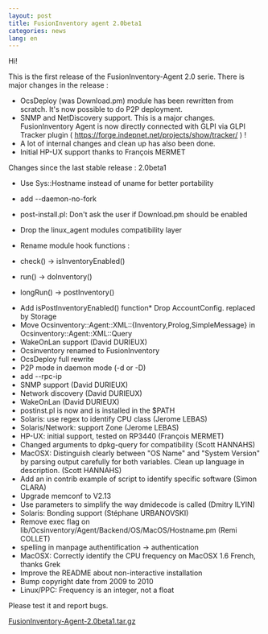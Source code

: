 ```yaml
---
layout: post
title: FusionInventory agent 2.0beta1
categories: news
lang: en
---
```


Hi!

This is the first release of the FusionInventory-Agent 2.0 serie. There is major changes in the release :

*  OcsDeploy (was Download.pm) module has been rewritten from scratch. It's now possible to do P2P deployment.
* SNMP and NetDiscovery support. This is a major changes. FusionInventory Agent is now directly connected with GLPI via GLPI Tracker plugin ( <a rel="nofollow" href="https://forge.indepnet.net/projects/show/tracker/">https://forge.indepnet.net/projects/show/tracker/</a> ) !
* A lot of internal changes and clean up has also been done.
* Initial HP-UX support thanks to François MERMET



Changes since the last stable release : 2.0beta1

*  Use Sys::Hostname instead of uname for better portability
* add --daemon-no-fork
* post-install.pl: Don't ask the user if Download.pm should be enabled
* Drop the linux_agent modules compatibility layer
* Rename module hook functions :

* check()    → isInventoryEnabled()
* run()      → doInventory()
* longRun()  → postInventory()



</li>



* Add isPostInventoryEnabled() function* Drop AccountConfig. replaced by Storage
* Move Ocsinventory::Agent::XML::{Inventory,Prolog,SimpleMessage} in Ocsinventory::Agent::XML::Query
* WakeOnLan support (David DURIEUX)
* Ocsinventory renamed to FusionInventory
* OcsDeploy full rewrite
* P2P mode in daemon mode (-d or -D)
* add --rpc-ip
* SNMP support (David DURIEUX)
* Network discovery (David DURIEUX)
* WakeOnLan (David DURIEUX)
* postinst.pl is now and is installed in the $PATH
* Solaris: use regex to identify CPU class (Jerome LEBAS)
* Solaris/Network: support Zone (Jerome LEBAS)
* HP-UX: initial support, tested on RP3440 (François MERMET)
* Changed arguments to dpkg-query for compatibility (Scott HANNAHS)
* MacOSX: Distinguish clearly between "OS Name" and "System Version" by parsing output carefully for both variables. Clean up language in description. (Scott HANNAHS)
* Add an in contrib example of script to identify specific software (Simon CLARA)
* Upgrade memconf to V2.13
* Use parameters to simplify the way dmidecode is called (Dmitry ILYIN)
* Solaris: Bonding support (Stéphane URBANOVSKI)
* Remove exec flag on lib/Ocsinventory/Agent/Backend/OS/MacOS/Hostname.pm (Remi COLLET)
* spelling in manpage authentification → authentication
* MacOSX: Correctly identify the CPU frequency on MacOSX 1.6 French, thanks Grek
* Improve the README about non-interactive installation
* Bump copyright date from 2009 to 2010
* Linux/PPC: Frequency is an integer, not a float



Please test it and report bugs.

<a rel="nofollow" href="http://forge.fusioninventory.org/attachments/download/5/FusionInventory-Agent-2.0beta1.tar.gz">FusionInventory-Agent-2.0beta1.tar.gz</a><!--more-->
